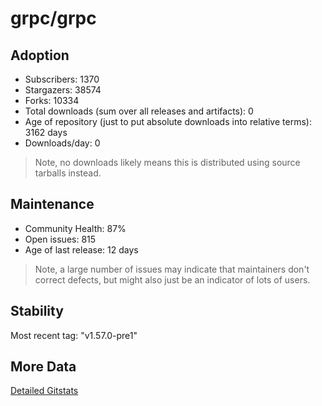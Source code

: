# grpc/grpc

## Adoption

- Subscribers: 1370
- Stargazers: 38574
- Forks: 10334
- Total downloads (sum over all releases and artifacts): 0
- Age of repository (just to put absolute downloads into relative terms): 3162 days
- Downloads/day: 0

> Note, no downloads likely means this is distributed using source tarballs instead.

## Maintenance

- Community Health: 87%
- Open issues: 815
- Age of last release: 12 days

> Note, a large number of issues may indicate that maintainers don't correct defects, but might also
> just be an indicator of lots of users.

## Stability

Most recent tag: "v1.57.0-pre1"

## More Data

[Detailed Gitstats](/bazel-catalog/gitstats/grpc/grpc)

